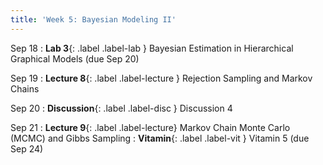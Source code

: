 ```yaml
---
title: 'Week 5: Bayesian Modeling II'
---
```


Sep 18
: **Lab 3**{: .label .label-lab } Bayesian Estimation in Hierarchical Graphical Models (due Sep 20)

Sep 19
: **Lecture 8**{: .label .label-lecture } Rejection Sampling and Markov Chains

Sep 20
: **Discussion**{: .label .label-disc } Discussion 4

Sep 21
: **Lecture 9**{: .label .label-lecture} Markov Chain Monte Carlo (MCMC) and Gibbs Sampling
: **Vitamin**{: .label .label-vit } Vitamin 5 (due Sep 24)
